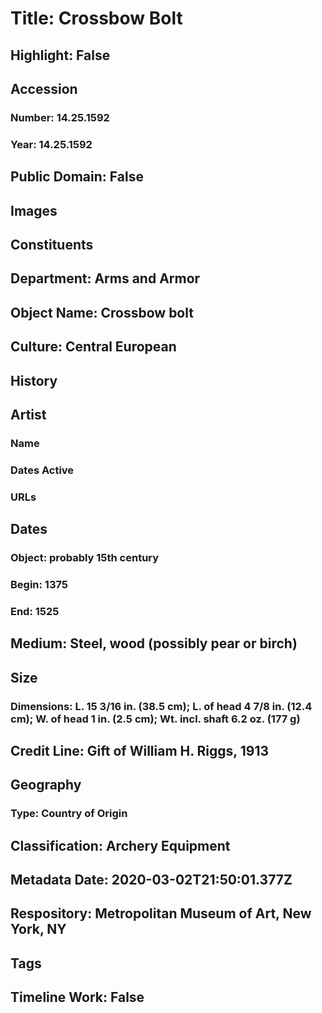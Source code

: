 # Title: Crossbow Bolt
## Highlight: False
## Accession
### Number: 14.25.1592
### Year: 14.25.1592
## Public Domain: False
## Images
## Constituents
## Department: Arms and Armor
## Object Name: Crossbow bolt
## Culture: Central European
## History
## Artist
### Name
### Dates Active
### URLs
## Dates
### Object: probably 15th century
### Begin: 1375
### End: 1525
## Medium: Steel, wood (possibly pear or birch)
## Size
### Dimensions: L. 15 3/16 in. (38.5 cm); L. of head 4 7/8 in. (12.4 cm); W. of head 1 in. (2.5 cm); Wt. incl. shaft 6.2 oz. (177 g)
## Credit Line: Gift of William H. Riggs, 1913
## Geography
### Type: Country of Origin
## Classification: Archery Equipment
## Metadata Date: 2020-03-02T21:50:01.377Z
## Respository: Metropolitan Museum of Art, New York, NY
## Tags
## Timeline Work: False